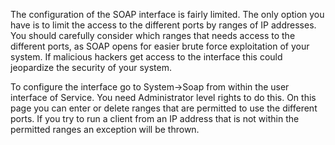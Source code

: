 <properties date="2016-06-24"
SortOrder="100"
/>

The configuration of the SOAP interface is fairly limited. The only option you have is to limit the access to the different ports by ranges of IP addresses. You should carefully consider which ranges that needs access to the different ports, as SOAP opens for easier brute force exploitation of your system. If malicious hackers get access to the interface this could jeopardize the security of your system.

To configure the interface go to System-&gt;Soap from within the user interface of Service. You need Administrator level rights to do this. On this page you can enter or delete ranges that are permitted to use the different ports. If you try to run a client from an IP address that is not within the permitted ranges an exception will be thrown.
